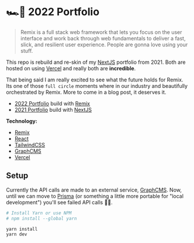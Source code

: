 # 🏎️💨 2022 Portfolio

> Remix is a full stack web framework that lets you focus on the user interface and work back through web fundamentals to deliver a fast, slick, and resilient user experience. People are gonna love using your stuff.

This repo is rebuild and re-skin of my [NextJS][nextjs] portfolio from 2021. Both are hosted on using [Vercel][vercel] and really both are **incredible**.

That being said I am really excited to see what the future holds for Remix. Its one of those `full circle` moments where in our industry and beautifully orchestrated by Remix. More to come in a blog post, it deserves it.

- [2022 Portfolio](https://mattscholta.com) build with [Remix][remix]
- [2021 Portfolio](https://2021.mattscholta.com) build with [NextJS][nextjs]

**Technology:**

- [Remix][remix]
- [React](https://reactjs.org)
- [TailwindCSS](https://tailwindcss.com)
- [GraphCMS][graphcms]
- [Vercel][vercel]

## Setup

Currently the API calls are made to an external service, [GraphCMS][graphcms]. Now, until we can move to [Prisma](https://www.prisma.io/) (or something a little more portable for "local development") you'll see failed API calls 🤷‍♂️.

```bash
# Install Yarn or use NPM
# npm install --global yarn

yarn install
yarn dev
```

<!-- Links -->

[graphcms]: https://graphcms.com "GraphCMS"
[nextjs]: https://nextjs.org "NextJS"
[remix]: https://remix.run "Remix"
[vercel]: https://vercel.com "Vercel"
